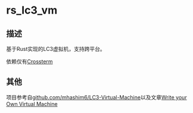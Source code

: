 # rs_lc3_vm

## 描述

基于Rust实现的LC3虚拟机，支持跨平台。

依赖仅有[Crossterm](https://docs.rs/crossterm/latest/crossterm/)

## 其他

项目参考自[github.com/mhashim6/LC3-Virtual-Machine](https://github.com/mhashim6/LC3-Virtual-Machine)以及文章[Write your Own Virtual Machine](https://justinmeiners.github.io/lc3-vm/)